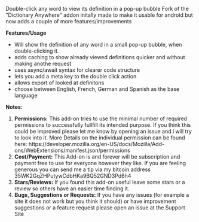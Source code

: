 Double-click any word to view its definition in a pop-up bubble Fork of the
"Dictionary Anywhere" addon initally made to make it usable for android but 
now adds a couple of more features/improvements

<b>Features/Usage</b>

- Will show the definition of any word in a small pop-up bubble, when
double-clicking it.
- adds caching to show already viewed definitions quicker and without making anothe request
- uses async/await syntax for clearer code structure
- lets you add a meta key to the double click action 
- allows export of looked at definitons
- choose between English, French, German and Spanish as the base language

<b>Notes:</b>
<ol>
    <li><b>Permissions:</b>
        This add-on tries to use the minimal number of required permissions to successfully fullfill its intended purpose.
        If you think this could be improved please let me know by opening an issue and i will try to look into it.
        More Details on the individual permission can be found here: https://developer.mozilla.org/en-US/docs/Mozilla/Add-ons/WebExtensions/manifest.json/permissions
    </li>
    <li><b>Cost/Payment:</b>
        This Add-on is and forever will be subscription and payment free to use for everyone however they like.
        If you are feeling generous you can send me a tip via my bitcoin address 35WK2GqZHPutywCdbHKa9BQ52GND3Pd6h4
    </li>
    <li><b>Stars/Reviews:</b>
        If you found this add-on useful leave some stars or a review so others have an  easier time finding it.
    </li>
    <li><b>Bugs, Suggestions or Requests:</b>
        If you have any issues (for example a site it does not work but you think it should) or have improvement suggestions or a feature request please open an issue at the Support Site
    </li>
</ol>

